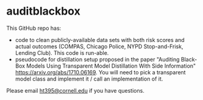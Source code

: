 # auditblackbox

This GitHub repo has:
- code to clean publicly-available data sets with both risk scores and actual outcomes (COMPAS, Chicago Police, NYPD Stop-and-Frisk, Lending Club). This code is run-able.
- pseudocode for distillation setup proposed in the paper "Auditing Black-Box Models Using Transparent Model Distillation With Side Information" https://arxiv.org/abs/1710.06169. You will need to pick a transparent model class and implement it / call an implementation of it.

Please email ht395@cornell.edu if you have questions.
